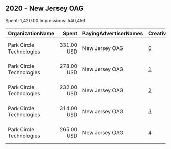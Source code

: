 ## 2020 - New Jersey OAG 
Spent: 1,420.00
Impressions: 540,456

|OrganizationName|Spent|PayingAdvertiserNames|CreativeUrls|Impressions|Genders|AgeBrackets|CountryCodes|BillingAddresses|CandidateBallotInformation|
|:---|---:|:---|:---|---:|:---|:---|:---|:---|:---|
|Park Circle Technologies|331.00 USD|New Jersey OAG|[0](https://www.snap.com/political-ads/asset/d528a3347cc9c883da9d63a2596119279beb59f8eb3c7489a76949b249da806e?mediaType=jpg)|196,390||20-|united states|"16 Park Cir,Short Hills,07078,US"||
|Park Circle Technologies|278.00 USD|New Jersey OAG|[1](https://www.snap.com/political-ads/asset/6fc65d1b5a32aba9ba1bbea4c99ff358ac14a423a92df1b4219e89e5af3e93e6?mediaType=jpg)|151,868||20-|united states|"16 Park Cir,Short Hills,07078,US"||
|Park Circle Technologies|232.00 USD|New Jersey OAG|[2](https://www.snap.com/political-ads/asset/dcf57ef54e2b172fc8c10aa4cb4ca6e51dd0cc5b4d9158e5708d957d4ce62027?mediaType=jpg)|112,360||20-|united states|"16 Park Cir,Short Hills,07078,US"||
|Park Circle Technologies|314.00 USD|New Jersey OAG|[3](https://www.snap.com/political-ads/asset/fcac86e3995f057a8fb465d012fd520b600c8135285fa87696ad566565b948f2?mediaType=jpg)|42,332||20-|united states|"16 Park Cir,Short Hills,07078,US"||
|Park Circle Technologies|265.00 USD|New Jersey OAG|[4](https://www.snap.com/political-ads/asset/f90abf9bd5e2d5a2d40ff29f689d98d55c761568489bf875ad8bbca2c7ff13de?mediaType=jpg)|37,506||20-|united states|"16 Park Cir,Short Hills,07078,US"||
